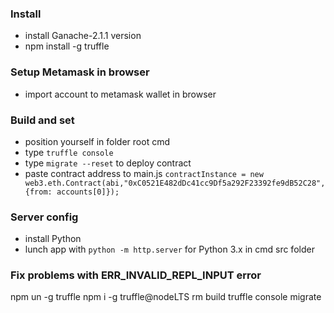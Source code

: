 ### Install

- install  Ganache-2.1.1 version
- npm install -g truffle


### Setup Metamask in browser

- import account to metamask wallet in browser

### Build and set

- position yourself in folder root cmd
- type `truffle console`
- type `migrate --reset` to deploy contract
- paste contract address to main.js `contractInstance = new web3.eth.Contract(abi,"0xC0521E482dDc41cc9Df5a292F23392fe9dB52C28", {from: accounts[0]});`

### Server config
- install Python
- lunch app with `python -m http.server` for Python 3.x in cmd src folder

### Fix problems with ERR_INVALID_REPL_INPUT error

npm un -g truffle
npm i -g truffle@nodeLTS
rm build 
truffle console
migrate
